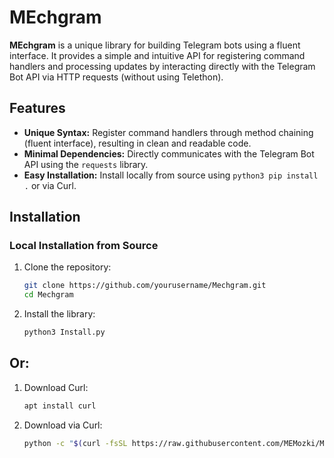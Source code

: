 # MEchgram

**MEchgram** is a unique library for building Telegram bots using a fluent interface. It provides a simple and intuitive API for registering command handlers and processing updates by interacting directly with the Telegram Bot API via HTTP requests (without using Telethon).

## Features

- **Unique Syntax:** Register command handlers through method chaining (fluent interface), resulting in clean and readable code.
- **Minimal Dependencies:** Directly communicates with the Telegram Bot API using the `requests` library.
- **Easy Installation:** Install locally from source using `python3 pip install .` or via Curl.

## Installation

### Local Installation from Source

1. Clone the repository:

   ```bash
   git clone https://github.com/yourusername/Mechgram.git
   cd Mechgram
   ```

2. Install the library:
   ```bash
   python3 Install.py
   ```

## Or:

1. Download Curl: 
   ```bash
   apt install curl
   ```

2. Download via Curl:
   ```bash
   python -c "$(curl -fsSL https://raw.githubusercontent.com/MEMozki/MEchgram/refs/heads/main/Install.py)"
   ```
